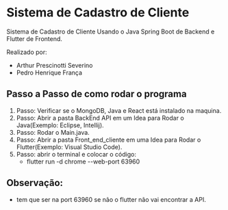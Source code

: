 # Sistema de Cadastro de Cliente
Sistema de Cadastro de Cliente Usando o Java Spring Boot de Backend e Flutter de Frontend.  
 
 Realizado por:  
   - Arthur Prescinotti Severino  
   - Pedro Henrique França

## Passo a Passo de como rodar o programa
 1. Passo: Verificar se o MongoDB, Java e React está instalado na maquina.  
 2. Passo: Abrir a pasta BackEnd API em um Idea para Rodar o Java(Exemplo: Eclipse, Intellij).  
 3. Passo: Rodar o Main.java.  
 4. Passo: Abrir a pasta Front_end_cliente em uma Idea para Rodar o Flutter(Exemplo: Visual Studio Code).    
 5. Passo: abrir o terminal e colocar o código:  
    - flutter run -d chrome --web-port 63960
    
## Observação: 
  - tem que ser na port 63960 se não o flutter não vai encontrar a API.

